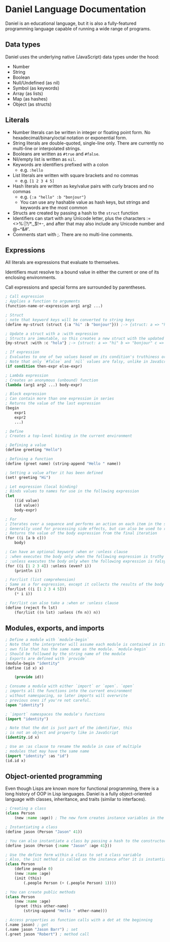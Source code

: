 # Daniel Language Documentation

Daniel is an educational language, but it is also a fully-featured programming language capable of running a wide range of programs.

## Data types

Daniel uses the underlying native (JavaScript) data types under the hood:

- Number
- String
- Boolean
- Null/Undefined (as nil)
- Symbol (as keywords)
- Array (as lists)
- Map (as hashes)
- Object (as structs)

## Literals

- Number literals can be written in integer or floating point form. No hexadecimal/binary/octal notation or exponential form.
- String literals are double-quoted, single-line only. There are currently no multi-line or interpolated strings.
- Booleans are written as `#true` and `#false`.
- Nil/empty list is written as `nil`.
- Keywords are identifiers prefixed with a colon
  - e.g. `:hello`
- List literals are written with square brackets and no commas
  - e.g. `[1 2 3 4 5]`
- Hash literals are written as key/value pairs with curly braces and no commas
  - e.g. `{:a "hello" :b "bonjour"}`
  - You can use any hashable value as hash keys, but strings and keywords are the most common
- Structs are created by passing a hash to the `struct` function
- Identifiers can start with any Unicode letter, plus the characters :=<>%:|?\/\*.\_$!+-, and after that may also include any Unicode number and @~^&#'.
- Comments start with ;. There are no multi-line comments.

## Expressions

All literals are expressions that evaluate to themselves.

Identifiers must resolve to a bound value in either the current or one of its enclosing environments.

Call expressions and special forms are surrounded by parentheses.

```lisp
; Call expression
; Applies a function to arguments
(function-name-or-expression arg1 arg2 ...)

; Struct
; note that keyword keys will be converted to string keys
(define my-struct (struct {:a "hi" :b "bonjour"})) ;-> {struct: a => "hi" b => "bonjour"}

; Update a struct with a :with expression
; Structs are immutable, so this creates a new struct with the updated values
{my-struct :with :c "hola"} ;-> {struct: a => "hi" b => "bonjour" c => "hola"}

; If expression
; Evaluates to one of two values based on its condition's truthiness or falsiness
; Note that only `#false` and `nil` values are falsy, unlike in JavaScript
(if condition then-expr else-expr)

; Lambda expression
; Creates an anonymous (unbound) function
(lambda (arg1 arg2 ...) body-expr)

; Block expression
; Can contain more than one expression in series
; Returns the value of the last expression
(begin
    expr1
    expr2
    ...)

; Define
; Creates a top-level binding in the current environment

; Defining a value
(define greeting "Hello")

; Defining a function
(define (greet name) (string-append "Hello " name))

; Setting a value after it has been defined
(set! greeting "Hi")

; Let expression (local binding)
; Binds values to names for use in the following expression
(let
    ((id value)
    (id value))
    body-expr)

; For
; Iterates over a sequence and performs an action on each item in the sequence
; Generally used for processing side effects, but can also be used to reduce a sequence
; Returns the value of the body expression from the final iteration
(for ((i [a b c]))
    body)

; Can have an optional keyword :when or :unless clause
; :when executes the body only when the following expression is truthy
; :unless executes the body only when the following expression is falsy
(for ((i [1 2 3 4]) :unless (even? i))
    (println i))

; For/list (list comprehension)
; Same as a for expression, except it collects the results of the body into a list
(for/list ((i [1 2 3 4 5]))
    (* i i))

; For/list can also take a :when or :unless clause
(define (reject fn lst)
    (for/list ((n lst) :unless (fn n)) n))
```

## Modules, exports, and imports

```lisp
; Define a module with `module-begin`
; Note that the interpreter will assume each module is contained in its
; own file that has the same name as the module. `module-begin`
; Should be followed by the string name of the module
; Exports are defined with `provide`
(module-begin "identity"
(define (id x) x)

    (provide id))

; Consume a module with either `import` or `open`. `open`
; imports all the functions into the current environment
; without namespacing, so later imports will overwrite
; previous ones if you're not careful.
(open "identity")

; `import` namespaces the module's functions
(import "identity")

; Note that the dot is just part of the identifier, this
; is not an object and property like in JavaScript
(identity.id x)

; Use an :as clause to rename the module in case of multiple
; modules that may have the same name
(import "identity" :as "id")
(id.id x)
```

## Object-oriented programming

Even though Lisps are known more for functional programming, there is a long history of OOP in Lisp languages. Daniel is a fully object-oriented language with classes, inheritance, and traits (similar to interfaces).

```lisp
; Creating a class
(class Person
    (new :name :age)) ; The new form creates instance variables in the order the args need to be given to the constructor

; Instantiating a class
(define jason (Person "Jason" 41))

; You can also instantiate a class by passing a hash to the constructor
(define jason (Person {:name "Jason" :age 41}))

; Use the define form within a class to set a class variable
; Also, the init method is called on the instance after it is instantiated with arguments
(class Person
    (define people 0)
    (new :name :age)
    (init (this)
        (.people Person (+ (.people Person) 1))))

; You can create public methods
(class Person
    (new :name :age)
    (greet (this other-name)
        (string-append "Hello " other-name)))

; Access properties as function calls with a dot at the beginning
(.name jason) ; get
(.name jason "Jason Barr") ; set
(.greet jason "Robert") ; method call
```

